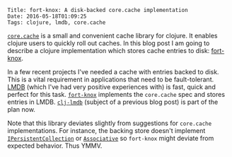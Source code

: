     Title: fort-knox: A disk-backed core.cache implementation
    Date: 2016-05-18T01:09:25
    Tags: clojure, lmdb, core.cache

[`core.cache`](https://github.com/clojure/core.cache) is a small and convenient cache library for clojure. It enables clojure users to quickly roll out caches. In this blog post I am going to describe a clojure implementation which stores cache entries to disk: [fort-knox](https://github.com/shriphani/fort-knox).

In a few recent projects I've needed a cache with entries backed to disk. This is a vital requirement in applications that need to be fault-tolerant. [LMDB](https://symas.com/products/lightning-memory-mapped-database/) (which I've had very positive experiences with) is fast, quick and perfect for this task. [`fort-knox`](https://github.com/shriphani/fort-knox) implements the `core.cache` spec and stores entries in LMDB. [`clj-lmdb`](https://github.com/shriphani/clj-lmdb) (subject of a previous blog post) is part of the plan now.

Note that this library deviates slightly from suggestions for `core.cache` implementations. For instance, the backing store doesn't implement [`IPersistentCollection`](https://github.com/clojure/clojure/blob/master/src/jvm/clojure/lang/IPersistentCollection.java) or [`Associative`](https://github.com/clojure/clojure/blob/master/src/jvm/clojure/lang/Associative.java) so `fort-knox` might deviate from expected behavior. Thus YMMV.
